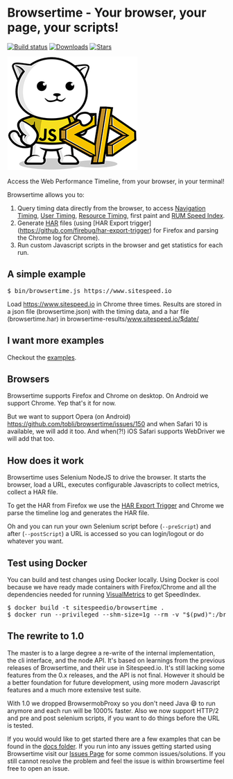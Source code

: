 # Browsertime - Your browser, your page, your scripts!
[![Build status][travis-image]][travis-url]
[![Downloads][downloads-image]][downloads-url]
[![Stars][stars-image]][stars-url]

![Browsertime](browsertime.png)

Access the Web Performance Timeline, from your browser, in your terminal!

Browsertime allows you to:
 1. Query timing data directly from the browser, to access [Navigation Timing](http://kaaes.github.io/timing/info.html), [User Timing](http://www.html5rocks.com/en/tutorials/webperformance/usertiming/),
[Resource Timing](http://www.w3.org/TR/resource-timing/), first paint and [RUM Speed Index](https://github.com/WPO-Foundation/RUM-SpeedIndex).
 1. Generate [HAR](http://www.softwareishard.com/blog/har-12-spec/) files (using [HAR Export trigger] (https://github.com/firebug/har-export-trigger) for Firefox and parsing the Chrome log for Chrome).
 1. Run custom Javascript scripts in the browser and get statistics for each run.

## A simple example

<pre>
$ bin/browsertime.js https://www.sitespeed.io
</pre>

Load https://www.sitespeed.io in Chrome three times. Results are stored in a json file (browsertime.json) with the timing data, and a har file (browsertime.har) in browsertime-results/www.sitespeed.io/$date/

## I want more examples
Checkout the [examples](docs/examples/README.md).

## Browsers
Browsertime supports Firefox and Chrome on desktop. On Android we support Chrome. Yep that's it for now.

But we want to support Opera (on Android) https://github.com/tobli/browsertime/issues/150 and when Safari 10 is available, we will add it too. And when(?!) iOS Safari supports WebDriver we will add that too.

## How does it work
Browsertime uses Selenium NodeJS to drive the browser. It starts the browser, load a URL, executes configurable Javascripts to collect metrics, collect a HAR file.

To get the HAR from Firefox we use the [HAR Export Trigger](https://github.com/firebug/har-export-trigger) and Chrome we parse the timeline log and generates the HAR file.

Oh and you can run your own Selenium script before (<code>--preScript</code>) and after (<code>--postScript</code>) a URL is accessed so you can login/logout or do whatever you want.

## Test using Docker
You can build and test changes using Docker locally. Using Docker is cool because we have ready made containers with Firefox/Chrome and all the dependencies needed for running [VisualMetrics](https://github.com/WPO-Foundation/visualmetrics) to get SpeedIndex.

<pre>
$ docker build -t sitespeedio/browsertime .
$ docker run --privileged --shm-size=1g --rm -v "$(pwd)":/browsertime-results sitespeedio/browsertime -n 1 --connectivity.engine tc -c cable --video --speedIndex https://www.sitespeed.io/
</pre>

## The rewrite to 1.0
The master is to a large degree a re-write of the internal implementation, the cli interface, and the node API. It's
based on learnings from the previous releases of Browsertime, and their use in Sitespeed.io. It's still lacking some features
from the 0.x releases, and the API is not final. However it should be a better foundation for future development, using
more modern Javascript features and a much more extensive test suite.

With 1.0 we dropped BrowsermobProxy so you don't need Java :smile: to run anymore and each run will be 1000% faster. Also we now support HTTP/2 and pre and post selenium scripts, if you want to do things before the URL is tested.

If you would would like to get started there are a few examples that can be found in the [docs folder](docs/examples/README.md). If you run into any issues getting started using Browsertime visit our [Issues Page](docs/issues.md) for some common issues/solutions. If you still cannot resolve the problem and feel the issue is within browsertime feel free to open an issue.

[travis-image]: https://img.shields.io/travis/sitespeedio/browsertime.svg?style=flat-square
[travis-url]: https://travis-ci.org/sitespeedio/browsertime
[stars-url]: https://github.com/tobli/sitespeedio/stargazers
[stars-image]: https://img.shields.io/github/stars/sitespeedio/browsertime.svg?style=flat-square
[downloads-image]: http://img.shields.io/npm/dm/browsertime.svg?style=flat-square
[downloads-url]: https://npmjs.org/package/browsertime
